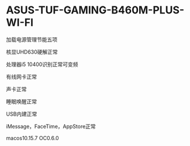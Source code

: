 # ASUS-TUF-GAMING-B460M-PLUS-WI-FI




加载电源管理节能五项

核显UHD630硬解正常

处理器i5 10400识别正常可变频

有线网卡正常 

声卡正常

睡眠唤醒正常

USB内建正常 

iMessage，FaceTime，AppStore正常

macos10.15.7 OC0.6.0

